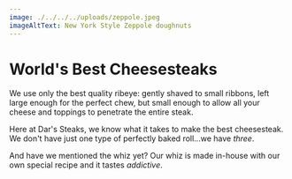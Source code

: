 ```yaml
---
image: ./../../../uploads/zeppole.jpeg
imageAltText: New York Style Zeppole doughnuts
---
```

# World's Best Cheesesteaks

We use only the best quality ribeye: gently shaved to small ribbons, left large enough for the perfect chew, but small enough to allow all your cheese and toppings to penetrate the entire steak.  
  
Here at Dar's Steaks, we know what it takes to make the best cheesesteak.  We don't have just one type of perfectly baked roll...we have *three*.  
  
And have we mentioned the whiz yet?  Our whiz is made in-house with our own special recipe and it tastes *addictive*.
